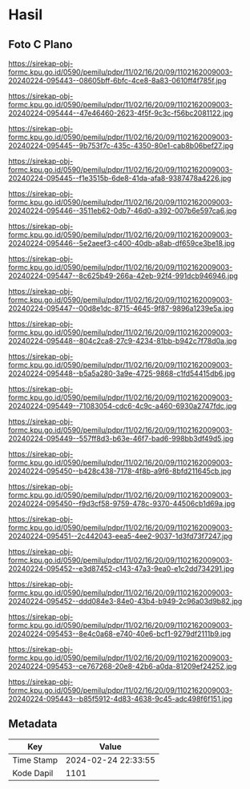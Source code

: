 # Hasil

## Foto C Plano

https://sirekap-obj-formc.kpu.go.id/0590/pemilu/pdpr/11/02/16/20/09/1102162009003-20240224-095443--08605bff-6bfc-4ce8-8a83-0610ff4f785f.jpg

https://sirekap-obj-formc.kpu.go.id/0590/pemilu/pdpr/11/02/16/20/09/1102162009003-20240224-095444--47e46460-2623-4f5f-9c3c-f56bc2081122.jpg

https://sirekap-obj-formc.kpu.go.id/0590/pemilu/pdpr/11/02/16/20/09/1102162009003-20240224-095445--9b753f7c-435c-4350-80e1-cab8b06bef27.jpg

https://sirekap-obj-formc.kpu.go.id/0590/pemilu/pdpr/11/02/16/20/09/1102162009003-20240224-095445--f1e3515b-6de8-41da-afa8-9387478a4226.jpg

https://sirekap-obj-formc.kpu.go.id/0590/pemilu/pdpr/11/02/16/20/09/1102162009003-20240224-095446--3511eb62-0db7-46d0-a392-007b6e597ca6.jpg

https://sirekap-obj-formc.kpu.go.id/0590/pemilu/pdpr/11/02/16/20/09/1102162009003-20240224-095446--5e2aeef3-c400-40db-a8ab-df659ce3be18.jpg

https://sirekap-obj-formc.kpu.go.id/0590/pemilu/pdpr/11/02/16/20/09/1102162009003-20240224-095447--8c625b49-266a-42eb-92f4-991dcb946946.jpg

https://sirekap-obj-formc.kpu.go.id/0590/pemilu/pdpr/11/02/16/20/09/1102162009003-20240224-095447--00d8e1dc-8715-4645-9f87-9896a1239e5a.jpg

https://sirekap-obj-formc.kpu.go.id/0590/pemilu/pdpr/11/02/16/20/09/1102162009003-20240224-095448--804c2ca8-27c9-4234-81bb-b942c7f78d0a.jpg

https://sirekap-obj-formc.kpu.go.id/0590/pemilu/pdpr/11/02/16/20/09/1102162009003-20240224-095448--b5a5a280-3a9e-4725-9868-c1fd54415db6.jpg

https://sirekap-obj-formc.kpu.go.id/0590/pemilu/pdpr/11/02/16/20/09/1102162009003-20240224-095449--71083054-cdc6-4c9c-a460-6930a2747fdc.jpg

https://sirekap-obj-formc.kpu.go.id/0590/pemilu/pdpr/11/02/16/20/09/1102162009003-20240224-095449--557ff8d3-b63e-46f7-bad6-998bb3df49d5.jpg

https://sirekap-obj-formc.kpu.go.id/0590/pemilu/pdpr/11/02/16/20/09/1102162009003-20240224-095450--b428c438-7178-4f8b-a9f6-8bfd211645cb.jpg

https://sirekap-obj-formc.kpu.go.id/0590/pemilu/pdpr/11/02/16/20/09/1102162009003-20240224-095450--f9d3cf58-9759-478c-9370-44506cb1d69a.jpg

https://sirekap-obj-formc.kpu.go.id/0590/pemilu/pdpr/11/02/16/20/09/1102162009003-20240224-095451--2c442043-eea5-4ee2-9037-1d3fd73f7247.jpg

https://sirekap-obj-formc.kpu.go.id/0590/pemilu/pdpr/11/02/16/20/09/1102162009003-20240224-095452--e3d87452-c143-47a3-9ea0-e1c2dd734291.jpg

https://sirekap-obj-formc.kpu.go.id/0590/pemilu/pdpr/11/02/16/20/09/1102162009003-20240224-095452--ddd084e3-84e0-43b4-b949-2c96a03d9b82.jpg

https://sirekap-obj-formc.kpu.go.id/0590/pemilu/pdpr/11/02/16/20/09/1102162009003-20240224-095453--8e4c0a68-e740-40e6-bcf1-9279df2111b9.jpg

https://sirekap-obj-formc.kpu.go.id/0590/pemilu/pdpr/11/02/16/20/09/1102162009003-20240224-095453--ce767268-20e8-42b6-a0da-81209ef24252.jpg

https://sirekap-obj-formc.kpu.go.id/0590/pemilu/pdpr/11/02/16/20/09/1102162009003-20240224-095443--b85f5912-4d83-4638-9c45-adc498f6f151.jpg


## Metadata

| Key        | Value               |
| ---------- | ------------------- |
| Time Stamp | 2024-02-24 22:33:55 |
| Kode Dapil | 1101                |



